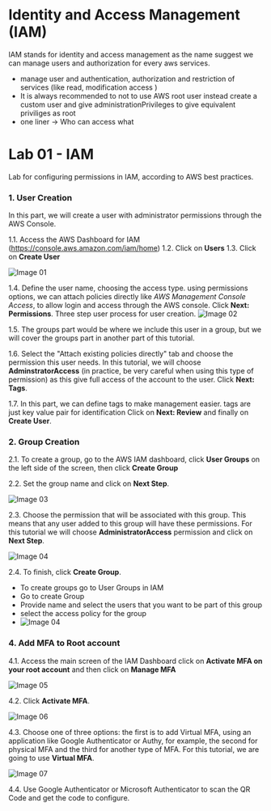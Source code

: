 # Identity and Access Management (IAM)
IAM stands for identity and access management as the name suggest we can manage users and authorization for every aws services.
- manage user and authentication, authorization and restriction of services (like read, modification access )
- It is always recommended to not to use AWS root user instead create a custom user and give administrationPrivileges to give equivalent priviliges as root
- one liner -> Who can access what 

# Lab 01 - IAM
Lab for configuring permissions in IAM, according to AWS best practices.

### 1. User Creation

In this part, we will create a user with administrator permissions through the AWS Console.

   1.1. Access the AWS Dashboard for IAM (https://console.aws.amazon.com/iam/home)
   1.2. Click on **Users**
   1.3. Click on **Create User**

![Image 01](https://drive.google.com/file/d/1f5_Pw0ewqwiSuPdCBc6LUMbFyD-H3hPO/view?usp=drive_link)


   1.4. Define the user name, choosing the access type.
   using permissions options, we can attach policies directly like *AWS Management Console Access*, to allow login and access through the AWS console. Click **Next: Permissions**.
Three step user process for user creation.
![Image 02](https://drive.google.com/file/d/1FX-eiZbK_jFdgSQEewIE50waACdKvO__/view?usp=drive_link)

   1.5. The groups part would be where we include this user in a group, but we will cover the groups part in another part of this tutorial.

   1.6. Select the "Attach existing policies directly" tab and choose the permission this user needs. In this tutorial, we will choose **AdminstratorAccess** (in practice, be very careful when using this type of permission) as this give full access of the account to the user. Click **Next: Tags**.
  
   1.7. In this part, we can define tags to make management easier. tags are just key value pair for identification Click on **Next: Review** and finally on **Create User**.


### 2. Group Creation

2.1. To create a group, go to the AWS IAM dashboard, click **User Groups** on the left side of the screen, then click **Create Group**

2.2. Set the group name and click on **Next Step**.

![Image 03](https://d2yblsmsldwfto.cloudfront.net/lab01/lab-01-iam-03.png)

2.3. Choose the permission that will be associated with this group. This means that any user added to this group will have these permissions. For this tutorial we will choose **AdministratorAccess** permission and click on **Next Step**.

![Image 04](https://drive.google.com/u/1/uc?id=1uZWfNAMZ-L7Us8URqyP7csjIVE6Sw2Ev&export=download)

2.4. To finish, click **Create Group**.
- To create groups go to User Groups in IAM 
- Go to create Group
- Provide name and select the users that you want to be part of this group 
- select the access policy for the group 
- ![Image 04](https://d2yblsmsldwfto.cloudfront.net/lab01/lab-01-iam-04.png)
### 4. Add MFA to Root account

4.1. Access the main screen of the IAM Dashboard click on **Activate MFA on your root account** and then click on **Manage MFA**

![Image 05](https://d2yblsmsldwfto.cloudfront.net/lab01/lab-01-iam-05.png)

4.2. Click **Activate MFA**.

![Image 06](https://d2yblsmsldwfto.cloudfront.net/lab01/lab-01-iam-06.png)

4.3. Choose one of three options: the first is to add Virtual MFA, using an application like Google Authenticator or Authy, for example, the second for physical MFA and the third for another type of MFA. For this tutorial, we are going to use **Virtual MFA**.

![Image 07](https://d2yblsmsldwfto.cloudfront.net/lab01/lab-01-iam-07.png)

4.4. Use Google Authenticator or Microsoft Authenticator to scan the QR Code and get the code to configure.